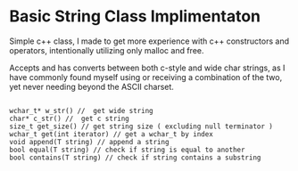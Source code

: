 Basic String Class Implimentaton 
====================

Simple c++ class, I made to get more experience with c++ constructors and operators,
intentionally utilizing only malloc and free.

Accepts and has converts between both c-style and wide char strings, as I have commonly found myself using or receiving a combination of the two,
yet never needing beyond the ASCII charset.

<pre><code>
wchar_t* w_str() //  get wide string
char* c_str() //  get c string
size_t get_size() // get string size ( excluding null terminator )
wchar_t get(int iterator) // get a wchar_t by index
void append(T string) // append a string
bool equal(T string) // check if string is equal to another
bool contains(T string) // check if string contains a substring
</code></pre>


